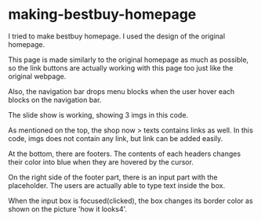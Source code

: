 # making-bestbuy-homepage
I tried to make bestbuy homepage. I used the design of the original homepage.

This page is made similarly to the original homepage as much as possible, so the link buttons are actually working with this page too just like the original webpage.

Also, the navigation bar drops menu blocks when the user hover each blocks on the navigation bar.

The slide show is working, showing 3 imgs in this code.

As mentioned on the top, the shop now > texts contains links as well. In this code, imgs does not contain any link, but link can be added easily.

At the bottom, there are footers. The contents of each headers changes their color into blue when they are hovered by the cursor.

On the right side of the footer part, there is an input part with the placeholder. The users are actually able to type text inside the box.

When the input box is focused(clicked), the box changes its border color as shown on the picture 'how it looks4'.
